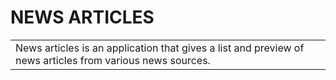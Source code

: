 # NEWS ARTICLES

<table>
<tr>
<td>
News articles is an application that gives a list and preview of news articles from various news sources.
</td>
</tr>
</table>
